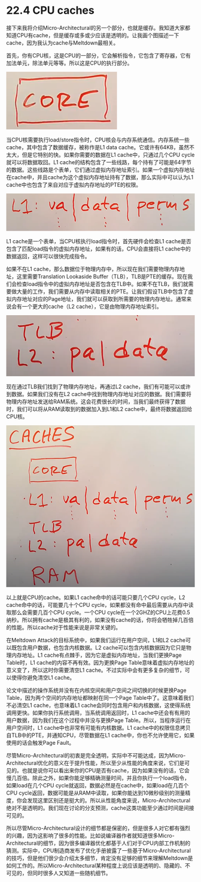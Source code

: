 # 22.4 CPU caches

接下来我将介绍Micro-Architectural的另一个部分，也就是缓存。我知道大家都知道CPU有cache，但是缓存或多或少应该是透明的。让我画个图描述一下cache，因为我认为cache与Meltdown最相关。

首先，你有CPU核，这是CPU的一部分，它会解析指令，它包含了寄存器，它有加法单元，除法单元等等。所以这是CPU的执行部分。

![](../.gitbook/assets/image%20%28463%29.png)

当CPU核需要执行load/store指令时，CPU核会与内存系统通信。内存系统一些cache，其中包含了数据缓存，被称作是L1 data cache。它或许有64KB，虽然不太大，但是它特别的快。如果你需要的数据在L1 cache中，只通过几个CPU cycle就可以将数据取回。L1 cache的结构包含了一些线路，每个持有了可能是64字节的数据。这些线路是个表单，它们通过虚拟内存地址索引。如果一个虚拟内存地址在cache中，并且cache为这个虚拟内存地址持有了数据，那么实际中可以认为L1 cache中也包含了来自对应于虚拟内存地址的PTE的权限。

![](../.gitbook/assets/image%20%28494%29.png)

L1 cache是一个表单，当CPU核执行load指令时，首先硬件会检查L1 cache是否包含了匹配load指令的虚拟内存地址，如果有的话，CPU会直接将L1 cache中的数据返回，这样可以很快完成指令。

如果不在L1 cache，那么数据位于物理内存中，所以现在我们需要物理内存地址，这里需要Translation Lookaside Buffer（TLB），TLB是PTE的缓存。现在我们会检查load指令中的虚拟内存地址是否包含在TLB中。如果不在TLB，我们就需要做大量的工作，我们需要从内存中读取相关的PTE。让我们假设TLB中包含了虚拟内存地址对应的Page地址，我们就可以获取到所需要的物理内存地址。通常来说会有一个更大的cache（L2 cache），它是由物理内存地址索引。

![](../.gitbook/assets/image%20%28869%29.png)

现在通过TLB我们找到了物理内存地址，再通过L2 cache，我们有可能可以或许到数据。如果我们没有在L2 cache中找到物理内存地址对应的数据。我们需要将物理内存地址发送给RAM系统。这会花费很长的时间，当我们最终获得了数据时，我们可以将从RAM读取到的数据加入到L1和L2 cache中，最终将数据返回给CPU核。

![](../.gitbook/assets/image%20%28568%29.png)

以上就是CPU的cache。如果L1 cache命中的话可能只要几个CPU cycle，L2 cache命中的话，可能要几十个CPU cycle，如果都没有命中最后需要从内存中读取那么会需要几百个CPU cycle。一个CPU cycle在一个2GHZ的CPU上花费0.5纳秒。所以拥有cache是极其有利的，如果没有cache的话，你将会牺牲掉几百倍的性能。所以cache对于性能来说是非常关键的。

在Meltdown Attack的目标系统中，如果我们运行在用户空间，L1和L2 cache可以既包含用户数据，也包含内核数据。L2 cache可以包含内核数据因为它只是物理内存地址。L1 cache有点棘手，因为它是虚拟内存地址，当我们更换Page Table时，L1 cache的内容不再有效。因为更换Page Table意味着虚拟内存地址的意义变了，所以这时你需要清空L1 cache。不过实际中会有更多复杂的细节，可以使得你避免清空L1 cache。

论文中描述的操作系统并没有在内核空间和用户空间之间切换的时候更换Page Table，因为两个空间的内存地址都映射在同一个Page Table中了。这意味着我们不必清空L1 cache，也意味着L1 cache会同时包含用户和内核数据，这使得系统调用更快。如果你执行系统调用，当系统调用返回时，L1 cache中还会有有用的用户数据，因为我们在这个过程中并没与更换Page Table。所以，当程序运行在用户空间时，L1 cache中也非常有可能有内核数据。L1 cache中的权限信息拷贝自TLB中的PTE，并通知CPU，尽管数据在L1 cache中，你也不允许使用它，如果使用的话会触发Page Fault。

尽管Micro-Architectural的初衷是完全透明，实际中不可能达成，因为Micro-Architectural优化的意义在于提升性能，所以至少从性能的角度来说，它们是可见的。也就是说你可以看出来你的CPU是否有cache，因为如果没有的话，它会慢几百倍。除此之外，如果你能足够精确测量时间，并且你执行一个load指令，如果load在几个CPU cycle就返回，数据必然是在cache中，如果load在几百个CPU cycle返回，数据可能是从RAM中读取，如果你能达到10微秒级别的测量精度，你会发现这里区别还是挺大的。所以从性能角度来说，Micro-Architectural绝对不是透明的。我们现在讨论的分支预测，cache这类功能至少通过时间是间接可见的。

所以尽管Micro-Architectural设计的细节都是保密的，但是很多人对它都有强烈的兴趣，因为这影响了很多的性能。比如说编译器作者就知道很多Micro-Architectural的细节，因为很多编译器优化都基于人们对于CPU内部工作机制的猜测。实际中，CPU制造商发布了优化手册披露了一些基于Micro-Architectural的技巧，但是他们很少会介绍太多细节，肯定没有足够的细节来理解Meltdown是如何工作的。所以Micro-Architectural某种程度上说应该是透明的、隐藏的、不可见的，但同时很多人又知道一些随机细节。

